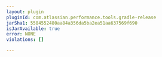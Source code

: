 ```yaml
---
layout: plugin
pluginId: com.atlassian.performance.tools.gradle-release
jarSha1: 5584552480aa84a356da5ba2ea51aa637569f690
isJarAvailable: true
error: NONE
violations: []

---
```

